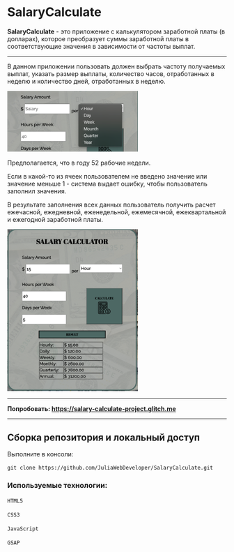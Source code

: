# SalaryCalculate
**SalaryCalculate** - это приложение c калькулятором заработной платы (в долларах), которое преобразует суммы заработной платы в соответствующие значения в зависимости от частоты выплат. 
***
В данном приложении пользовать должен выбрать частоту получаемых выплат, указать размер выплаты, количество часов, отработанных в неделю и количество дней, отработанных в неделю.

<div>
  <img src=https://github.com/JuliaWebDeveloper/SalaryCalculate/blob/main/assets/salaryCalcOne.png width="300"/>&nbsp;
</div>

Предполагается, что в году 52 рабочие недели. 

Если в какой-то из ячеек пользователем не введено значение или значение меньше 1 - система выдает ошибку, чтобы пользователь заполнил значения.

В результате заполнения всех данных пользователь получить расчет ежечасной, ежедневной, еженедельной, ежемесячной, ежеквартальной и ежегодной заработной платы. 

<div>
  <img src=https://github.com/JuliaWebDeveloper/SalaryCalculate/blob/main/assets/salaryCalcTwo.png width="300"/>&nbsp;
</div>

***
**Попробовать: https://salary-calculate-project.glitch.me**
***

<h2>Сборка репозитория и локальный доступ</h2>
Выполните в консоли:


    git clone https://github.com/JuliaWebDeveloper/SalaryCalculate.git

<h3>Используемые технологии:</h3>
    
    HTML5

    CSS3

    JavaScript

    GSAP
